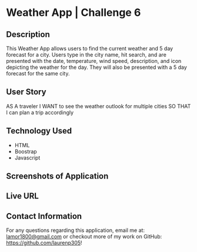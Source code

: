 # Weather App | Challenge 6

## Description
This Weather App allows users to find the current weather and 5 day forecast for a city. Users type in the city name, hit search, and are presented with the date, temperature, wind speed, description, and icon depicting the weather for the day. They will also be presented with a 5 day forecast for the same city. 

## User Story 
AS A traveler
I WANT to see the weather outlook for multiple cities
SO THAT I can plan a trip accordingly

## Technology Used
- HTML
- Boostrap
- Javascript 

## Screenshots of Application


## Live URL 



## Contact Information 

For any questions regarding this application, email me at: lamor1800@gmail.com or checkout more of my work on GitHub: https://github.com/laurenp305!

